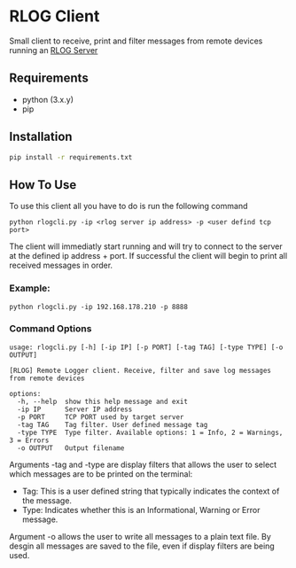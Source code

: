 # RLOG Client

Small client to receive, print and filter messages from remote devices running an [RLOG Server](https://github.com/eduardodsp/rlog)

## Requirements

- python (3.x.y)
- pip

## Installation
```bash
pip install -r requirements.txt
```

## How To Use
To use this client all you have to do is run the following command
```
python rlogcli.py -ip <rlog server ip address> -p <user defind tcp port>
```
The client will immediatly start running and will try to connect to the server at the defined
ip address + port. If successful the client will begin to print all received messages in order.

### Example:
```
python rlogcli.py -ip 192.168.178.210 -p 8888
```

### Command Options
```
usage: rlogcli.py [-h] [-ip IP] [-p PORT] [-tag TAG] [-type TYPE] [-o OUTPUT]        

[RLOG] Remote Logger client. Receive, filter and save log messages from remote devices

options:
  -h, --help  show this help message and exit
  -ip IP      Server IP address
  -p PORT     TCP PORT used by target server
  -tag TAG    Tag filter. User defined message tag
  -type TYPE  Type filter. Available options: 1 = Info, 2 = Warnings, 3 = Errors      
  -o OUTPUT   Output filename
```
Arguments -tag and -type are display filters that allows the user to select which messages are to be printed on the terminal: 
- Tag: This is a user defined string that typically indicates the context of the message.
- Type: Indicates whether this is an Informational, Warning or Error message.

Argument -o allows the user to write all messages to a plain text file. By desgin all messages are saved to the file, even if display filters are being used. 

